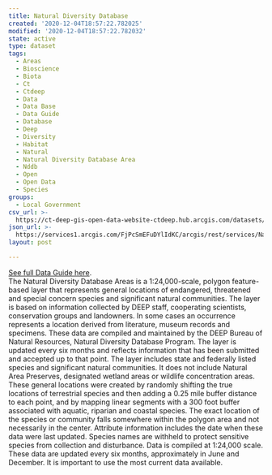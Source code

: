 ```yaml
---
title: Natural Diversity Database
created: '2020-12-04T18:57:22.782025'
modified: '2020-12-04T18:57:22.782032'
state: active
type: dataset
tags:
  - Areas
  - Bioscience
  - Biota
  - Ct
  - Ctdeep
  - Data
  - Data Base
  - Data Guide
  - Database
  - Deep
  - Diversity
  - Habitat
  - Natural
  - Natural Diversity Database Area
  - Nddb
  - Open
  - Open Data
  - Species
groups:
  - Local Government
csv_url: >-
  https://ct-deep-gis-open-data-website-ctdeep.hub.arcgis.com/datasets/58c6d263e85647caaa82c466d5794227_0.csv?outSR=%7B%22latestWkid%22%3A2234%2C%22wkid%22%3A102656%7D
json_url: >-
  https://services1.arcgis.com/FjPcSmEFuDYlIdKC/arcgis/rest/services/Natural_Diversity_Database/FeatureServer/0
layout: post

---
```

<div><a href='https://cteco.uconn.edu/guides/Natural_Diversity_Database.htm' rel='nofollow ugc' target='_blank'>See full Data Guide here</a>.<br /></div>The Natural Diversity Database Areas is a 1:24,000-scale, polygon feature-based layer that represents general locations of endangered, threatened and special concern species and significant natural communities. The layer is based on information collected by DEEP staff, cooperating scientists, conservation groups and landowners. In some cases an occurrence represents a location derived from literature, museum records and specimens. These data are compiled and maintained by the DEEP Bureau of Natural Resources, Natural Diversity Database Program. The layer is updated every six months and reflects information that has been submitted and accepted up to that point. The layer includes state and federally listed species and significant natural communities. It does not include Natural Area Preserves, designated wetland areas or wildlife concentration areas. These general locations were created by randomly shifting the true locations of terrestrial species and then adding a 0.25 mile buffer distance to each point, and by mapping linear segments with a 300 foot buffer associated with aquatic, riparian and coastal species. The exact location of the species or community falls somewhere within the polygon area and not necessarily in the center. Attribute information includes the date when these data were last updated. Species names are withheld to protect sensitive species from collection and disturbance. Data is compiled at 1:24,000 scale. These data are updated every six months, approximately in June and December. It is important to use the most current data available.<div><br /></div><div><br /></div>
